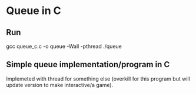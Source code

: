# Queue in C
## Run
gcc queue_c.c -o queue -Wall -pthread
./queue

## Simple queue implementation/program in C
Implemeted with thread for something else (overkill for this program but will update version to make interactive/a game).